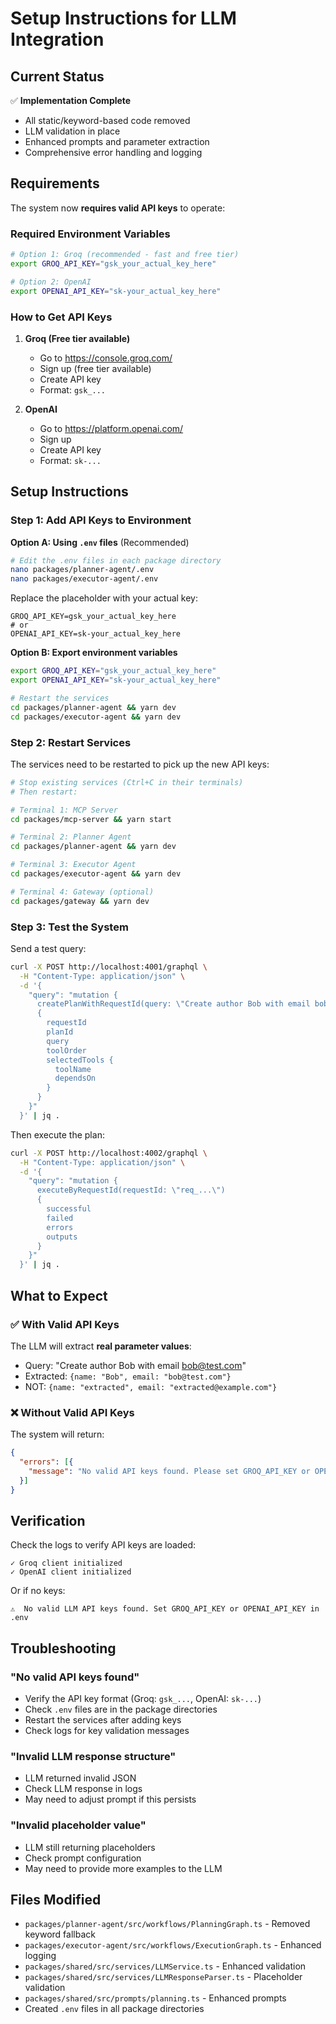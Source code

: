 # Setup Instructions for LLM Integration

## Current Status

✅ **Implementation Complete**
- All static/keyword-based code removed
- LLM validation in place
- Enhanced prompts and parameter extraction
- Comprehensive error handling and logging

## Requirements

The system now **requires valid API keys** to operate:

### Required Environment Variables
```bash
# Option 1: Groq (recommended - fast and free tier)
export GROQ_API_KEY="gsk_your_actual_key_here"

# Option 2: OpenAI
export OPENAI_API_KEY="sk-your_actual_key_here"
```

### How to Get API Keys

1. **Groq (Free tier available)**
   - Go to https://console.groq.com/
   - Sign up (free tier available)
   - Create API key
   - Format: `gsk_...`

2. **OpenAI**
   - Go to https://platform.openai.com/
   - Sign up
   - Create API key
   - Format: `sk-...`

## Setup Instructions

### Step 1: Add API Keys to Environment

**Option A: Using `.env` files** (Recommended)
```bash
# Edit the .env files in each package directory
nano packages/planner-agent/.env
nano packages/executor-agent/.env
```

Replace the placeholder with your actual key:
```env
GROQ_API_KEY=gsk_your_actual_key_here
# or
OPENAI_API_KEY=sk-your_actual_key_here
```

**Option B: Export environment variables**
```bash
export GROQ_API_KEY="gsk_your_actual_key_here"
export OPENAI_API_KEY="sk-your_actual_key_here"

# Restart the services
cd packages/planner-agent && yarn dev
cd packages/executor-agent && yarn dev
```

### Step 2: Restart Services

The services need to be restarted to pick up the new API keys:

```bash
# Stop existing services (Ctrl+C in their terminals)
# Then restart:

# Terminal 1: MCP Server
cd packages/mcp-server && yarn start

# Terminal 2: Planner Agent  
cd packages/planner-agent && yarn dev

# Terminal 3: Executor Agent
cd packages/executor-agent && yarn dev

# Terminal 4: Gateway (optional)
cd packages/gateway && yarn dev
```

### Step 3: Test the System

Send a test query:
```bash
curl -X POST http://localhost:4001/graphql \
  -H "Content-Type: application/json" \
  -d '{
    "query": "mutation { 
      createPlanWithRequestId(query: \"Create author Bob with email bob@test.com, then create blog by Bob titled TypeScript Guide about TypeScript programming\") 
      { 
        requestId 
        planId 
        query 
        toolOrder
        selectedTools { 
          toolName 
          dependsOn 
        } 
      } 
    }"
  }' | jq .
```

Then execute the plan:
```bash
curl -X POST http://localhost:4002/graphql \
  -H "Content-Type: application/json" \
  -d '{
    "query": "mutation { 
      executeByRequestId(requestId: \"req_...\") 
      { 
        successful 
        failed 
        errors 
        outputs 
      } 
    }"
  }' | jq .
```

## What to Expect

### ✅ With Valid API Keys

The LLM will extract **real parameter values**:
- Query: "Create author Bob with email bob@test.com"
- Extracted: `{name: "Bob", email: "bob@test.com"}`
- NOT: `{name: "extracted", email: "extracted@example.com"}`

### ❌ Without Valid API Keys

The system will return:
```json
{
  "errors": [{
    "message": "No valid API keys found. Please set GROQ_API_KEY or OPENAI_API_KEY in .env file"
  }]
}
```

## Verification

Check the logs to verify API keys are loaded:
```
✓ Groq client initialized
✓ OpenAI client initialized
```

Or if no keys:
```
⚠️  No valid LLM API keys found. Set GROQ_API_KEY or OPENAI_API_KEY in .env
```

## Troubleshooting

### "No valid API keys found"
- Verify the API key format (Groq: `gsk_...`, OpenAI: `sk-...`)
- Check `.env` files are in the package directories
- Restart the services after adding keys
- Check logs for key validation messages

### "Invalid LLM response structure"
- LLM returned invalid JSON
- Check LLM response in logs
- May need to adjust prompt if this persists

### "Invalid placeholder value"
- LLM still returning placeholders
- Check prompt configuration
- May need to provide more examples to the LLM

## Files Modified

- `packages/planner-agent/src/workflows/PlanningGraph.ts` - Removed keyword fallback
- `packages/executor-agent/src/workflows/ExecutionGraph.ts` - Enhanced logging
- `packages/shared/src/services/LLMService.ts` - Enhanced validation
- `packages/shared/src/services/LLMResponseParser.ts` - Placeholder validation
- `packages/shared/src/prompts/planning.ts` - Enhanced prompts
- Created `.env` files in all package directories
